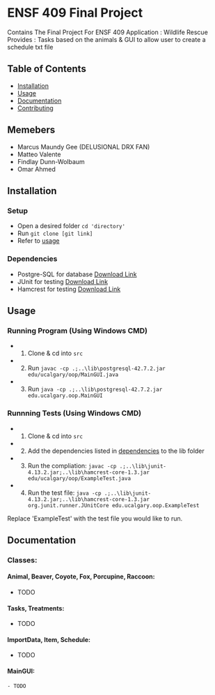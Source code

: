 # ENSF 409 Final Project

Contains The Final Project For ENSF 409
Application : Wildlife Rescue
Provides : Tasks based on the animals & GUI to allow user to create a schedule txt file

## Table of Contents

- [Installation](#installation)
- [Usage](#Usage)
- [Documentation](#Documentation)
- [Contributing](#Contributing)

## Memebers

* Marcus Maundy Gee (DELUSIONAL DRX FAN)
* Matteo Valente
* Findlay Dunn-Wolbaum
* Omar Ahmed

## Installation

### Setup
- Open a desired folder ```cd 'directory'```
- Run ```git clone [git link]```
- Refer to [usage](#usage)

### Dependencies

- Postgre-SQL for database [Download Link](https://www.postgresql.org/download/)
- JUnit for testing [Download Link](https://repo1.maven.org/maven2/junit/junit/4.13.2/)
- Hamcrest for testing [Download Link](https://repo1.maven.org/maven2/org/hamcrest/hamcrest-core/1.3/)

## Usage

### Running Program (Using Windows CMD)

- 1. Clone & cd into `src`
- 2. Run ```javac -cp .;..\lib\postgresql-42.7.2.jar edu/ucalgary/oop/MainGUI.java```
- 3. Run ```java -cp .;..\lib\postgresql-42.7.2.jar edu.ucalgary.oop.MainGUI```

### Runnning Tests (Using Windows CMD)

- 1. Clone & cd into `src`
- 2. Add the dependencies listed in [dependencies](#Dependencies) to the lib folder
- 3. Run the compliation: ```javac -cp .;..\lib\junit-4.13.2.jar;..\lib\hamcrest-core-1.3.jar edu/ucalgary/oop/ExampleTest.java```
- 4. Run the test file: ```java -cp .;..\lib\junit-4.13.2.jar;..\lib\hamcrest-core-1.3.jar org.junit.runner.JUnitCore edu.ucalgary.oop.ExampleTest```

Replace 'ExampleTest' with the test file you would like to run.

## Documentation

### Classes:

#### Animal, Beaver, Coyote, Fox, Porcupine, Raccoon:
   - TODO

#### Tasks, Treatments:
   - TODO   

#### ImportData, Item, Schedule:
   - TODO
   
#### MainGUI:
    - TODO
